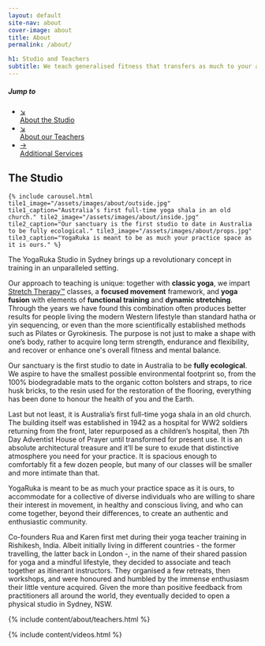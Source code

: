 ```yaml
---
layout: default
site-nav: about
cover-image: about
title: About
permalink: /about/

h1: Studio and Teachers
subtitle: We teach generalised fitness that transfers as much to your athletic adventures as to your daily life.
---
```


<div class="JumpLinks">
  <h5>Jump to</h5>
  <ul>
    <li>
      <a class="link" href="#studio">
        <span>↘</span>
        <div>About the Studio</div>
      </a>
    </li>
    <li>
      <a class="link" href="#teachers">
        <span>↘</span>
        <div>About our Teachers</div>
      </a>
    </li>
    <li>
      <a class="link" href="/additional-services">
        <span>→</span>
        <div>Additional Services</div>
      </a>
    </li>
  </ul>
</div>

<section id="studio">
	<h2>The Studio</h2>

	{% include carousel.html tile1_image="/assets/images/about/outside.jpg" tile1_caption="Australia’s first full-time yoga shala in an old church." tile2_image="/assets/images/about/inside.jpg"  tile2_caption="Our sanctuary is the first studio to date in Australia to be fully ecological." tile3_image="/assets/images/about/props.jpg" tile3_caption="YogaRuka is meant to be as much your practice space as it is ours." %}
</section>

<section markdown="1" class="Longform Longform--blogpost">
The YogaRuka Studio in Sydney brings up a revolutionary concept in training in an unparalleled setting. 

Our approach to teaching is unique: together with <strong>classic yoga</strong>, we impart [Stretch Therapy™](https://stretchtherapy.net/) classes, a <strong>focused movement</strong> framework, and <strong>yoga fusion</strong> with elements of <strong>functional training</strong> and <strong>dynamic stretching</strong>. Through the years we have found this combination often produces better results for people living the modern Western lifestyle than standard hatha or yin sequencing, or even than the more scientifically established methods such as Pilates or Gyrokinesis. The purpose is not just to make a shape with one’s body, rather to acquire long term strength, endurance and flexibility, and recover or enhance one's overall fitness and mental balance. 

Our sanctuary is the first studio to date in Australia to be <strong>fully ecological</strong>. We aspire to have the smallest possible environmental footprint so, from the 100% biodegradable mats to the organic cotton bolsters and straps, to rice husk bricks, to the resin used for the restoration of the flooring, everything has been done to honour the health of you and the Earth.

Last but not least, it is Australia’s first full-time yoga shala in an old church.
The building itself was established in 1942 as a hospital for WW2 soldiers returning from the front, later repurposed as a children’s hospital, then 7th Day Adventist House of Prayer until transformed for present use. It is an absolute architectural treasure and it’ll be sure to exude that distinctive atmosphere you need for your practice. It is spacious enough to comfortably fit a few dozen people, but many of our classes will be smaller and more intimate than that.

YogaRuka is meant to be as much your practice space as it is ours, to accommodate for a collective of diverse individuals who are willing to share their interest in movement, in healthy and conscious living, and who can come together, beyond their differences, to create an authentic and enthusiastic community.

Co-founders Rua and Karen first met during their yoga teacher training in Rishikesh, India. Albeit initially living in different countries - the former travelling, the latter back in London -, in the name of their shared passion for yoga and a mindful lifestyle, they decided to associate and teach together as itinerant instructors. They organised a few retreats, then workshops, and were honoured and humbled by the immense enthusiasm their little venture acquired. Given the more than positive feedback from practitioners all around the world, they eventually decided to open a physical studio in Sydney, NSW.
</section>

<section id="teachers">
  {% include content/about/teachers.html %}
</section>

{% include content/videos.html %}
